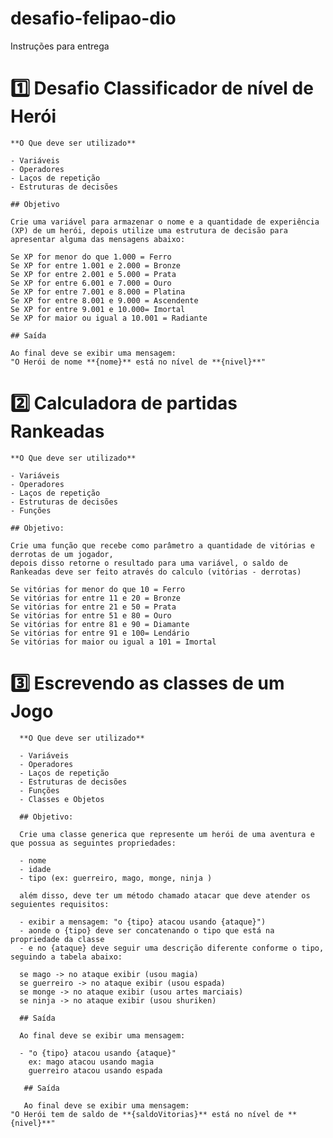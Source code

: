 # desafio-felipao-dio

Instruções para entrega
# 1️⃣ Desafio Classificador de nível de Herói

    **O Que deve ser utilizado**

    - Variáveis
    - Operadores
    - Laços de repetição
    - Estruturas de decisões

    ## Objetivo

    Crie uma variável para armazenar o nome e a quantidade de experiência (XP) de um herói, depois utilize uma estrutura de decisão para apresentar alguma das mensagens abaixo:

    Se XP for menor do que 1.000 = Ferro
    Se XP for entre 1.001 e 2.000 = Bronze
    Se XP for entre 2.001 e 5.000 = Prata
    Se XP for entre 6.001 e 7.000 = Ouro
    Se XP for entre 7.001 e 8.000 = Platina
    Se XP for entre 8.001 e 9.000 = Ascendente
    Se XP for entre 9.001 e 10.000= Imortal
    Se XP for maior ou igual a 10.001 = Radiante

    ## Saída

    Ao final deve se exibir uma mensagem:
    "O Herói de nome **{nome}** está no nível de **{nivel}**"

# 2️⃣ Calculadora de partidas Rankeadas
    **O Que deve ser utilizado**

    - Variáveis
    - Operadores
    - Laços de repetição
    - Estruturas de decisões
    - Funções

    ## Objetivo:

    Crie uma função que recebe como parâmetro a quantidade de vitórias e derrotas de um jogador,
    depois disso retorne o resultado para uma variável, o saldo de Rankeadas deve ser feito através do calculo (vitórias - derrotas)

    Se vitórias for menor do que 10 = Ferro
    Se vitórias for entre 11 e 20 = Bronze
    Se vitórias for entre 21 e 50 = Prata
    Se vitórias for entre 51 e 80 = Ouro
    Se vitórias for entre 81 e 90 = Diamante
    Se vitórias for entre 91 e 100= Lendário
    Se vitórias for maior ou igual a 101 = Imortal


# 3️⃣ Escrevendo as classes de um Jogo

      **O Que deve ser utilizado**
      
      - Variáveis
      - Operadores
      - Laços de repetição
      - Estruturas de decisões
      - Funções
      - Classes e Objetos
      
      ## Objetivo:
      
      Crie uma classe generica que represente um herói de uma aventura e que possua as seguintes propriedades:
      
      - nome
      - idade
      - tipo (ex: guerreiro, mago, monge, ninja )
      
      além disso, deve ter um método chamado atacar que deve atender os seguientes requisitos:
      
      - exibir a mensagem: "o {tipo} atacou usando {ataque}")
      - aonde o {tipo} deve ser concatenando o tipo que está na propriedade da classe
      - e no {ataque} deve seguir uma descrição diferente conforme o tipo, seguindo a tabela abaixo:
      
      se mago -> no ataque exibir (usou magia)
      se guerreiro -> no ataque exibir (usou espada)
      se monge -> no ataque exibir (usou artes marciais)
      se ninja -> no ataque exibir (usou shuriken)
      
      ## Saída
      
      Ao final deve se exibir uma mensagem:
      
      - "o {tipo} atacou usando {ataque}"
        ex: mago atacou usando magia
        guerreiro atacou usando espada
      
       ## Saída
      
       Ao final deve se exibir uma mensagem:
    "O Herói tem de saldo de **{saldoVitorias}** está no nível de **{nivel}**"
